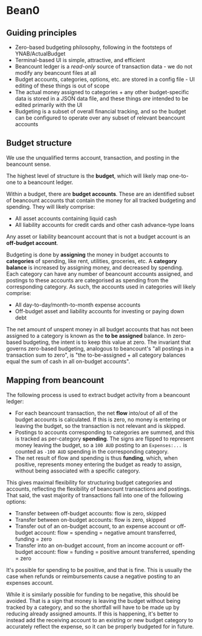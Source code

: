 # Bean0

## Guiding principles

- Zero-based budgeting philosophy, following in the footsteps of YNAB/ActualBudget
- Terminal-based UI is simple, attractive, and efficient
- Beancount ledger is a _read-only_ source of transaction data - we do not modify any beancount files at all
- Budget accounts, categories, options, etc. are stored in a config file - UI editing of these things is out of scope
- The actual money assigned to categories + any other budget-specific data is stored in a JSON data file, and these things _are_ intended to be edited primarily with the UI
- Budgeting is a subset of overall financial tracking, and so the budget can be configured to operate over any subset of relevant beancount accounts

## Budget structure

We use the unqualified terms account, transaction, and posting in the beancount sense.

The highest level of structure is the **budget**, which will likely map one-to-one to a beancount ledger.

Within a budget, there are **budget accounts**. These are an identified subset of beancount accounts that contain the money for all tracked budgeting and spending. They will likely comprise:

- All asset accounts containing liquid cash
- All liability accounts for credit cards and other cash advance-type loans

Any asset or liability beancount account that is not a budget account is an **off-budget account**.

Budgeting is done by **assigning** the money in budget accounts to **categories** of spending, like rent, utilities, groceries, etc. A **category balance** is increased by assigning money, and decreased by spending. Each category can have any number of beancount accounts assigned, and postings to these accounts are categorised as spending from the corresponding category. As such, the accounts used in categories will likely comprise:

- All day-to-day/month-to-month expense accounts
- Off-budget asset and liability accounts for investing or paying down debt

The net amount of unspent money in all budget accounts that has not been assigned to a category is known as the **to be assigned** balance. In zero-based budgeting, the intent is to keep this value at zero. The invariant that governs zero-based budgeting, analogous to beancount's "all postings in a transaction sum to zero", is "the to-be-assigned + all category balances equal the sum of cash in all on-budget accounts".

## Mapping from beancount

The following process is used to extract budget activity from a beancount ledger:

- For each beancount transaction, the net **flow** into/out of all of the budget accounts is calculated. If this is zero, no money is entering or leaving the budget, so the transaction is not relevant and is skipped.
- Postings to accounts corresponding to categories are summed, and this is tracked as per-category **spending**. The signs are flipped to represent money leaving the budget, so a `100 AUD` posting to an `Expenses:...` is counted as `-100 AUD` spending in the corresponding category.
- The net result of flow and spending is thus **funding**, which, when positive, represents money entering the budget as ready to assign, without being associated with a specific category.

This gives maximal flexibility for structuring budget categories and accounts, reflecting the flexibility of beancount transactions and postings. That said, the vast majority of transactions fall into one of the following options:

- Transfer between off-budget accounts: flow is zero, skipped
- Transfer between on-budget accounts: flow is zero, skipped
- Transfer out of an on-budget account, to an expense account or off-budget account: flow = spending = negative amount transferred, funding = zero
- Transfer into an on-budget account, from an income account or off-budget account: flow = funding = positive amount transferred, spending = zero

It's possible for spending to be positive, and that is fine. This is usually the case when refunds or reimbursements cause a negative posting to an expenses account.

While it is similarly possible for funding to be negative, this should be avoided. That is a sign that money is leaving the budget without being tracked by a category, and so the shortfall will have to be made up by reducing already assigned amounts. If this is happening, it's better to instead add the receiving account to an existing or new budget category to accurately reflect the expense, so it can be properly budgeted for in future.

